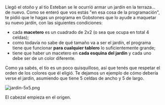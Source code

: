 Llegó el otoño y al tío Esteban se le ocurrió armar un jardín en la terraza... de nuevo. Como se enteró que vos estás "en esa cosa de la programación", te pidió que le hagas un programa en Gobstones que lo ayude a maquetar su nuevo jardín, con las siguientes condiciones:

- cada **macetero** es un cuadrado de 2x2 (o sea que ocupa en total 4 celdas);
- como todavía no sabe de qué tamaño va a ser el jardín, el programa tiene que funcionar **para cualquier tablero** lo suficientemente grande;
- tiene que haber un macetero en **cada esquina del jardín** y cada uno debe ser de un color diferente.

Como ya sabés, el tío es un poco quisquilloso, así que tenés que respetar el orden de los colores que él eligió. Te dejamos un ejemplo de cómo debería verse el jardín, asumiendo que tiene 5 celdas de ancho y 5 de largo.

![jardin-5x5.png](https://raw.githubusercontent.com/sagrado-corazon-alcal/mumuki-guia-fundamentos-practica-procedimientos/master/images/jardin-5x5.png)

El cabezal empieza en el origen.